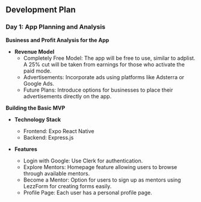 ## Development Plan

### Day 1: App Planning and Analysis

**Business and Profit Analysis for the App**
- **Revenue Model**
  - Completely Free Model: The app will be free to use, similar to adplist. A 25% cut will be taken from earnings for those who activate the paid mode.
  - Advertisements: Incorporate ads using platforms like Adsterra or Google Ads.
  - Future Plans: Introduce options for businesses to place their advertisements directly on the app.

**Building the Basic MVP**
- **Technology Stack**
  - Frontend: Expo React Native
  - Backend: Express.js

- **Features**
  - Login with Google: Use Clerk for authentication.
  - Explore Mentors: Homepage feature allowing users to browse through available mentors.
  - Become a Mentor: Option for users to sign up as mentors using LezzForm for creating forms easily.
  - Profile Page: Each user has a personal profile page.